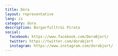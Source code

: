 ```yaml
---
title: Dóra
layout: representative
lang: is
category: dora
description: Borgarfulltrúi Pírata
social:
  facebook: https://www.facebook.com/DoraBjort/
  twitter: https://twitter.com/dorabjort
  instagram: https://www.instagram.com/dorabjort/
---
```

